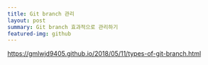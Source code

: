```yaml
---
title: Git branch 관리
layout: post
summary: Git branch 효과적으로 관리하기
featured-img: github
---
```


https://gmlwjd9405.github.io/2018/05/11/types-of-git-branch.html
